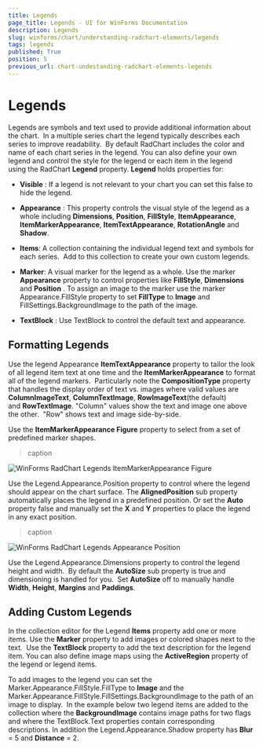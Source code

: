 ```yaml
---
title: Legends
page_title: Legends - UI for WinForms Documentation
description: Legends
slug: winforms/chart/understanding-radchart-elements/legends
tags: legends
published: True
position: 5
previous_url: chart-undestanding-radchart-elements-legends
---
```


# Legends



Legends are symbols and text used to provide additional information about the chart.  In a multiple series chart the legend typically describes each series to improve readability.  By default RadChart includes the color and name of each chart series in the legend. You can also define your own legend and control the style for the legend or each item in the legend using the RadChart __Legend__ property. __Legend__ holds properties for: 

* __Visible__ : If a legend is not relevant to your chart you can set this false to hide the legend. 


* __Appearance__ : This property controls the visual style of the legend as a whole including __Dimensions__, __Position__, __FillStyle__, __ItemAppearance__, __ItemMarkerAppearance__, __ItemTextAppearance__, __RotationAngle__ and __Shadow__. 


* __Items__: A collection containing the individual legend text and symbols for each series.  Add to this collection to create your own custom legends. 


* __Marker__: A visual marker for the legend as a whole. Use the marker __Appearance__ property to control properties like __FillStyle__, __Dimensions__ and __Position__ . To assign an image to the marker use the marker Appearance.FillStyle property to set __FillType__ to __Image__ and FillSettings.BackgroundImage to the path of the image. 


* __TextBlock__ : Use TextBlock to control the default text and appearance.

## Formatting Legends

Use the legend Appearance __ItemTextAppearance__ property to tailor the look of all legend item text at one time and the __ItemMarkerAppearance__ to format all of the legend markers.  Particularly note the __CompositionType__ property that handles the display order of text vs. images where valid values are __ColumnImageText__, __ColumnTextImage__, __RowImageText__(the default) and __RowTextImage__. "Column" values show the text and image one above the other.  "Row" shows text and image side-by-side.

Use the __ItemMarkerAppearance Figure__ property to select from a set of predefined marker shapes.
>caption 

![WinForms RadChart Legends ItemMarkerAppearance Figure](images/chart-undestanding-radchart-elements-legends001.png)

Use the Legend.Appearance.Position property to control where the legend should appear on the chart surface. The __AlignedPosition__ sub property automatically places the legend in a predefined position. Or set the __Auto__ property false and manually set the __X__ and __Y__ properties to place the legend in any exact position. 
>caption 

![WinForms RadChart Legends Appearance Position](images/chart-undestanding-radchart-elements-legends002.png)

Use the Legend.Appearance.Dimensions property to control the legend height and width.  By default the __AutoSize__ sub property is true and dimensioning is handled for you.  Set __AutoSize__ off to manually handle __Width__, __Height__, __Margins__ and __Paddings__. 

## Adding Custom Legends

In the collection editor for the Legend __Items__ property add one or more items. Use the __Marker__ property to add images or colored shapes next to the text.  Use the __TextBlock__ property to add the text description for the legend item. You can also define image maps using the __ActiveRegion__ property of the legend or legend items.

To add images to the legend you can set the Marker.Appearance.FillStyle.FillType to __Image__ and the Marker.Appearance.FillStyle.FillSettings.BackgroundImage to the path of an image to display.  In the example below two legend items are added to the collection where the __BackgroundImage__ contains image paths for two flags and where the TextBlock.Text properties contain corresponding descriptions. In addition the Legend.Appearance.Shadow property has __Blur__ = 5 and __Distance__ = 2.


